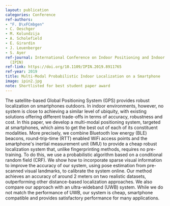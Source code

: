 ```yaml
---
layout: publication
categories: Conference
ref-authors:
- "F. D\xFCmbgen"
- C. Oeschger
- M. Kolundzija
- A. Scholefield
- E. Girardin
- J. Leuenberger
- S. Ayer
ref-journal: International Conference on Indoor Positioning and Indoor Navigation
  (IPIN)
ref-link: https://doi.org/10.1109/IPIN.2019.8911765
ref-year: 2019
title: Multi-Modal Probabilistic Indoor Localization on a Smartphone
image: ipin2.jpg
note: Shortlisted for best student paper award
---
```



The satellite-based Global Positioning System (GPS) provides robust localization on smartphones outdoors. In indoor environments, however, no system is close to achieving a similar level of ubiquity, with existing solutions offering different trade-offs in terms of accuracy, robustness and cost. In this paper, we develop a multi-modal positioning system, targeted at smartphones, which aims to get the best out of each of its constituent modalities. More precisely, we combine Bluetooth low energy (BLE) beacons, round-trip-time (RTT) enabled WiFi access points and the smartphone's inertial measurement unit (IMU) to provide a cheap robust localization system that, unlike fingerprinting methods, requires no pre-training. To do this, we use a probabilistic algorithm based on a conditional random field (CRF). We show how to incorporate sparse visual information to improve the accuracy of our system, using pose estimation from pre-scanned visual landmarks, to calibrate the system online. Our method achieves an accuracy of around 2 meters on two realistic datasets, outperforming other distance-based localization approaches. We also compare our approach with an ultra-wideband (UWB) system. While we do not match the performance of UWB, our system is cheap, smartphone compatible and provides satisfactory performance for many applications.
